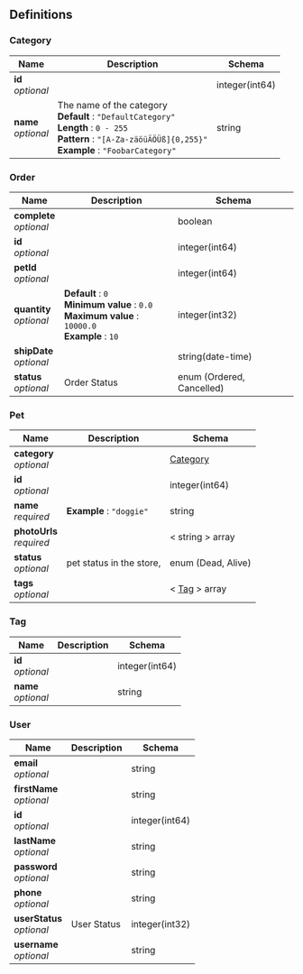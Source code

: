 
<a name="definitions"></a>
## Definitions

<a name="category"></a>
### Category

|Name|Description|Schema|
|---|---|---|
|**id**  <br>*optional*||integer(int64)|
|**name**  <br>*optional*|The name of the category  <br>**Default** : `"DefaultCategory"`  <br>**Length** : `0 - 255`  <br>**Pattern** : `"[A-Za-zäöüÄÖÜß]{0,255}"`  <br>**Example** : `"FoobarCategory"`|string|


<a name="order"></a>
### Order

|Name|Description|Schema|
|---|---|---|
|**complete**  <br>*optional*||boolean|
|**id**  <br>*optional*||integer(int64)|
|**petId**  <br>*optional*||integer(int64)|
|**quantity**  <br>*optional*|**Default** : `0`  <br>**Minimum value** : `0.0`  <br>**Maximum value** : `10000.0`  <br>**Example** : `10`|integer(int32)|
|**shipDate**  <br>*optional*||string(date-time)|
|**status**  <br>*optional*|Order Status|enum (Ordered, Cancelled)|


<a name="pet"></a>
### Pet

|Name|Description|Schema|
|---|---|---|
|**category**  <br>*optional*||[Category](definitions.md#category)|
|**id**  <br>*optional*||integer(int64)|
|**name**  <br>*required*|**Example** : `"doggie"`|string|
|**photoUrls**  <br>*required*||< string > array|
|**status**  <br>*optional*|pet status in the store,|enum (Dead, Alive)|
|**tags**  <br>*optional*||< [Tag](definitions.md#tag) > array|


<a name="tag"></a>
### Tag

|Name|Description|Schema|
|---|---|---|
|**id**  <br>*optional*||integer(int64)|
|**name**  <br>*optional*||string|


<a name="user"></a>
### User

|Name|Description|Schema|
|---|---|---|
|**email**  <br>*optional*||string|
|**firstName**  <br>*optional*||string|
|**id**  <br>*optional*||integer(int64)|
|**lastName**  <br>*optional*||string|
|**password**  <br>*optional*||string|
|**phone**  <br>*optional*||string|
|**userStatus**  <br>*optional*|User Status|integer(int32)|
|**username**  <br>*optional*||string|



